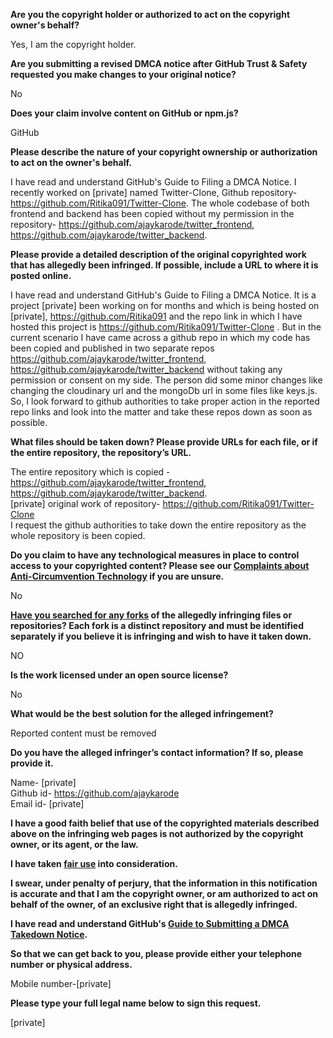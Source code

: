 **Are you the copyright holder or authorized to act on the copyright owner's behalf?**

Yes, I am the copyright holder.

**Are you submitting a revised DMCA notice after GitHub Trust & Safety requested you make changes to your original notice?**

No

**Does your claim involve content on GitHub or npm.js?**

GitHub

**Please describe the nature of your copyright ownership or authorization to act on the owner's behalf.**

I have read and understand GitHub's Guide to Filing a DMCA Notice. I recently worked on [private] named Twitter-Clone, Github repository- https://github.com/Ritika091/Twitter-Clone. The whole codebase of both frontend and backend has been copied without my permission in the repository- https://github.com/ajaykarode/twitter_frontend, https://github.com/ajaykarode/twitter_backend.

**Please provide a detailed description of the original copyrighted work that has allegedly been infringed. If possible, include a URL to where it is posted online.**

I have read and understand GitHub's Guide to Filing a DMCA Notice. It is a project [private] been working on for months and which is being hosted on [private], https://github.com/Ritika091 and the repo link in which I have hosted this project is https://github.com/Ritika091/Twitter-Clone . But in the current scenario I have came across a github repo in which my code has been copied and published in two separate repos  
https://github.com/ajaykarode/twitter_frontend, https://github.com/ajaykarode/twitter_backend without taking any permission or consent on
my side. The person did some minor changes like changing the cloudinary url and the mongoDb url in some files like keys.js. So, I look forward to github authorities to take proper action in the reported repo links and look into the matter and take these repos down as soon as possible.

**What files should be taken down? Please provide URLs for each file, or if the entire repository, the repository’s URL.**

The entire repository which is copied - https://github.com/ajaykarode/twitter_frontend, https://github.com/ajaykarode/twitter_backend.  
[private] original work of repository- https://github.com/Ritika091/Twitter-Clone  
I request the github authorities to take down the entire repository as the whole repository is been copied.

**Do you claim to have any technological measures in place to control access to your copyrighted content? Please see our <a href="https://docs.github.com/articles/guide-to-submitting-a-dmca-takedown-notice#complaints-about-anti-circumvention-technology">Complaints about Anti-Circumvention Technology</a> if you are unsure.**

No

**<a href="https://docs.github.com/articles/dmca-takedown-policy#b-what-about-forks-or-whats-a-fork">Have you searched for any forks</a> of the allegedly infringing files or repositories? Each fork is a distinct repository and must be identified separately if you believe it is infringing and wish to have it taken down.**

NO

**Is the work licensed under an open source license?**

No

**What would be the best solution for the alleged infringement?**

Reported content must be removed

**Do you have the alleged infringer’s contact information? If so, please provide it.**

Name- [private]  
Github id- https://github.com/ajaykarode  
Email id- [private]  

**I have a good faith belief that use of the copyrighted materials described above on the infringing web pages is not authorized by the copyright owner, or its agent, or the law.**

**I have taken <a href="https://www.lumendatabase.org/topics/22">fair use</a> into consideration.**

**I swear, under penalty of perjury, that the information in this notification is accurate and that I am the copyright owner, or am authorized to act on behalf of the owner, of an exclusive right that is allegedly infringed.**

**I have read and understand GitHub's <a href="https://docs.github.com/articles/guide-to-submitting-a-dmca-takedown-notice/">Guide to Submitting a DMCA Takedown Notice</a>.**

**So that we can get back to you, please provide either your telephone number or physical address.**

Mobile number-[private]  

**Please type your full legal name below to sign this request.**

[private]  
